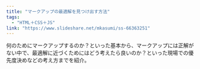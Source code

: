 ```yaml
---
title: "マークアップの最適解を見つけ出す方法"
tags:
  - "HTML＋CSS＋JS"
link: "https://www.slideshare.net/mkasumi/ss-66363251"
---
```


何のためにマークアップするのか？といった基本から、マークアップには正解がない中で、最適解に近づくためにはどう考えたら良いのか？といった現場での優先度決めなどの考え方までを紹介。
